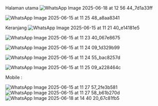 Halaman utama
![WhatsApp Image 2025-06-18 at 12 56 44_7d1a33ff](https://github.com/user-attachments/assets/c67ced12-d66f-42b6-97ed-08fbd1d585d2)

![WhatsApp Image 2025-06-15 at 11 25 48_a8aa8341](https://github.com/user-attachments/assets/9c9c4af4-5094-4a8f-ac04-81c65bf1c0b3)

Keranjang 
![WhatsApp Image 2025-06-15 at 11 21 40_e14181e5](https://github.com/user-attachments/assets/6ff5e0b4-ae40-4326-9caa-6c0d8761d1db)

![WhatsApp Image 2025-06-15 at 11 23 40_067e8675](https://github.com/user-attachments/assets/9a79b39e-be88-4c0d-8e8f-a1949b2be7f9)

![WhatsApp Image 2025-06-15 at 11 24 09_1d329b99](https://github.com/user-attachments/assets/05e93064-c344-4a25-a315-02539d8d3d6e)

![WhatsApp Image 2025-06-15 at 11 24 55_bac8257d](https://github.com/user-attachments/assets/40e63191-96df-4eec-bc38-c92407fe1242)

![WhatsApp Image 2025-06-15 at 11 25 09_a228464c](https://github.com/user-attachments/assets/bd6985a8-e05a-4ca8-ba8c-5f540f377020)

Mobile :

![WhatsApp Image 2025-06-15 at 11 27 57_2fe3b581](https://github.com/user-attachments/assets/11b7366f-1ae9-446f-80da-d8eada2506da)
![WhatsApp Image 2025-06-15 at 11 27 58_b61b270d](https://github.com/user-attachments/assets/28f74bf4-ec5f-462f-b319-765a627fc91a)
![WhatsApp Image 2025-06-18 at 14 40 20_67c81fb5](https://github.com/user-attachments/assets/08b79604-3d7e-484b-bec3-41d4debb1d09)






